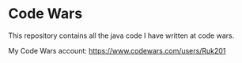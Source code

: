 # Code Wars

This repository contains all the java code I have written at code wars.

My Code Wars account: https://www.codewars.com/users/Ruk201